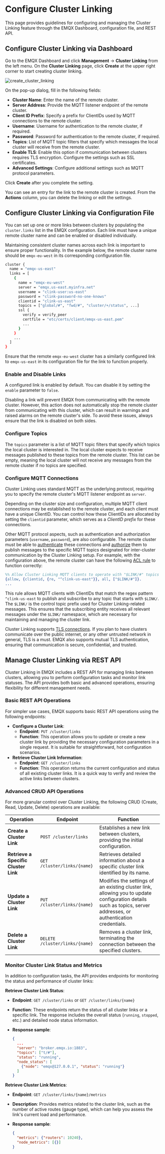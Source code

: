 # Configure Cluster Linking

This page provides guidelines for configuring and managing the Cluster Linking feature through the EMQX Dashboard, configuration file, and REST API.

## Configure Cluster Linking via Dashboard

Go to the EMQX Dashboard and click **Management** -> **Cluster Linking** from the left menu. On the **Cluster Linking** page, click **Create** at the upper right corner to start creating cluster linking.

![create_cluster_linking](./assets/create_cluster_linking.png)

On the pop-up dialog, fill in the following fields:

- **Cluster Name**: Enter the name of the remote cluster.
- **Server Address**: Provide the MQTT listener endpoint of the remote cluster.
- **Client ID Prefix**: Specify a prefix for ClientIDs used by MQTT connections to the remote cluster.
- **Username**: Username for authentication to the remote cluster, if required.
- **Password**: Password for authentication to the remote cluster, if required.
- **Topics**: List of MQTT topic filters that specify which messages the local cluster will receive from the remote cluster.
- **Enable TLS**: Enable this option if communication between clusters requires TLS encryption. Configure the settings such as SSL certificates.
- **Advanced Settings**: Configure additional settings such as MQTT protocol parameters.

Click **Create** after you complete the setting. 

You can see an entry for the link to the remote cluster is created. From the **Actions** column, you can delete the linking or edit the settings.

## Configure Cluster Linking via Configuration File

You can set up one or more links between clusters by populating the `cluster.links` list in the EMQX configuration. Each link must have a unique remote cluster name and can be enabled or disabled individually.

Maintaining consistent cluster names across each link is important to ensure proper functionality. In the example below, the remote cluster name should be `emqx-eu-west` in its corresponding configuration file.

```bash
cluster {
  name = "emqx-us-east"
  links = [
    {
      name = "emqx-eu-west"
      server = "emqx.us-east.myinfra.net"
      username = "clink-user:us-east"
      password = "clink-password-no-one-knows"
      clientid = "clink-us-east"
      topics = ["global/#", "fwd/#", "cluster/+/status", ...]
      ssl {
        verify = verify_peer
        certfile = "etc/certs/client/emqx-us-east.pem"
        ...
      }
    }
    ...
  ]
}
```

Ensure that the remote `emqx-eu-west` cluster has a similarly configured link to `emqx-us-east` in its configuration file for the link to function properly.

### Enable and Disable Links

A configured link is enabled by default. You can disable it by setting the `enable` parameter to `false`.

Disabling a link will prevent EMQX from communicating with the remote cluster. However, this action does not automatically stop the remote cluster from communicating with this cluster, which can result in warnings and raised alarms on the remote cluster's side. To avoid these issues, always ensure that the link is disabled on both sides.

### Configure Topics

The `topics` parameter is a list of MQTT topic filters that specify which topics the local cluster is interested in. The local cluster expects to receive messages published to these topics from the remote cluster. This list can be empty, meaning the local cluster will not receive any messages from the remote cluster if no topics are specified.

### Configure MQTT Connections

Cluster Linking uses standard MQTT as the underlying protocol, requiring you to specify the remote cluster's MQTT listener endpoint as `server`. 

Depending on the cluster size and configuration, multiple MQTT client connections may be established to the remote cluster, and each client must have a unique ClientID. You can control how these ClientIDs are allocated by setting the `clientid` parameter, which serves as a *ClientID prefix* for these connections. 

Other MQTT protocol aspects, such as authentication and authorization parameters (`username`, `password`), are also configurable. The remote cluster must be able to [authenticate](../access-control/authn/authn.md) these connections and [authorize](../access-control/authz/authz.md) them to publish messages to the specific MQTT topics designated for inter-cluster communication by the Cluster Linking setup. For example, with the configuration above, the remote cluster can have the following [ACL rule](../access-control/authz/file.md) to function correctly:

```erlang
%% Allow Cluster Linking MQTT clients to operate with "$LINK/#" topics
{allow, {clientid, {re, "^clink-us-east"}}, all, ["$LINK/#"]}.
...
```

This rule allows MQTT clients with ClientIDs that match the regex pattern `^clink-us-east` to publish and subscribe to any topic that starts with `$LINK/`. The `$LINK/` is the control topic prefix used for Cluster Linking-related messages. This ensures that the subscribing entity receives all relevant messages under the `$LINK/` namespace, which are necessary for maintaining and managing the cluster link.

Cluster Linking supports [TLS connections](../network/overview.md). If you plan to have clusters communicate over the public internet, or any other untrusted network in general, TLS is a must. EMQX also supports mutual TLS authentication, ensuring that communication is secure, confidential, and trusted.

## Manage Cluster Linking via REST API

Cluster Linking in EMQX includes a REST API for managing links between clusters, allowing you to perform configuration tasks and monitor link statuses. The API provides both basic and advanced operations, ensuring flexibility for different management needs.

### Basic REST API Operations

For simpler use cases, EMQX supports basic REST API operations using the following endpoints:

- **Configure a Cluster Link**:
  - **Endpoint**: `PUT /cluster/links`
  - **Function**: This operation allows you to update or create a new cluster link by providing the necessary configuration parameters in a single request. It is suitable for straightforward, hot configuration scenarios.
- **Retrieve Cluster Link Information**:
  - **Endpoint**: `GET /cluster/links`
  - **Function**: This operation returns the current configuration and status of all existing cluster links. It is a quick way to verify and review the active links between clusters.

### Advanced CRUD API Operations

For more granular control over Cluster Linking, the following CRUD (Create, Read, Update, Delete) operations are available:

| **Operation**                        | **Endpoint**                   | **Function**                                                 |
| ------------------------------------ | ------------------------------ | ------------------------------------------------------------ |
| **Create a Cluster Link**            | `POST /cluster/links`          | Establishes a new link between clusters, providing the initial configuration. |
| **Retrieve a Specific Cluster Link** | `GET /cluster/links/{name}`    | Retrieves detailed information about a specific cluster link identified by its name. |
| **Update a Cluster Link**            | `PUT /cluster/links/{name}`    | Modifies the settings of an existing cluster link, allowing you to update configuration details such as topics, server addresses, or authentication credentials. |
| **Delete a Cluster Link**            | `DELETE /cluster/links/{name}` | Removes a cluster link, terminating the connection between the specified clusters. |

### Monitor Cluster Link Status and Metrics

In addition to configuration tasks, the API provides endpoints for monitoring the status and performance of cluster links:

**Retrieve Cluster Link Status**:

- **Endpoint**: `GET /cluster/links` or `GET /cluster/links/{name}`

- **Function**: These endpoints return the status of all cluster links or a specific link. The response includes the overall status (`running`, `stopped`, etc.) and detailed node status information.

- **Response sample**:

  ```json
  {
    ...
    "server": "broker.emqx.io:1883",
    "topics": ["t/#"],
    "status": "running",
    "node_status": [
      {"node": "emqx@127.0.0.1", "status": "running"}
    ]
  }
  ```

**Retrieve Cluster Link Metrics**:

- **Endpoint**: `GET /cluster/links/{name}/metrics`

- **Description**: Provides metrics related to the cluster link, such as the number of active routes (gauge type), which can help you assess the link's current load and performance.

- **Response sample**:

  ```json
  {
    "metrics": {"routers": 10240},
    "node_metrics": [{}]
  }
  ```
